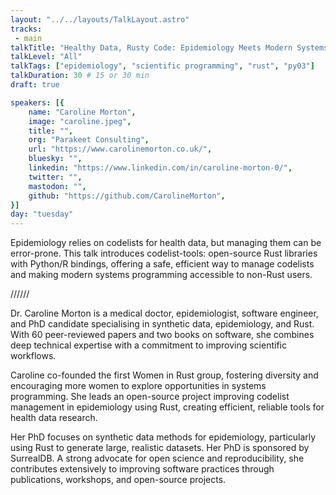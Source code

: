 ```yaml
---
layout: "../../layouts/TalkLayout.astro"
tracks: 
 - main
talkTitle: "Healthy Data, Rusty Code: Epidemiology Meets Modern Systems Programming"
talkLevel: "All"
talkTags: ["epidemiology", "scientific programming", "rust", "py03"]
talkDuration: 30 # 15 or 30 min
draft: true

speakers: [{
    name: "Caroline Morton",
    image: "caroline.jpeg",
    title: "",
    org: "Parakeet Consulting",
    url: "https://www.carolinemorton.co.uk/",
    bluesky: "",
    linkedin: "https://www.linkedin.com/in/caroline-morton-0/",
    twitter: "",
    mastodon: "",
    github: "https://github.com/CarolineMorton",
}]
day: "tuesday"
---
```


Epidemiology relies on codelists for health data, but managing them can be error-prone. This talk introduces codelist-tools: open-source Rust libraries with Python/R bindings, offering a safe, efficient way to manage codelists and making modern systems programming accessible to non-Rust users.

////// <!-- sepatator between abstract and bio -->

Dr. Caroline Morton is a medical doctor, epidemiologist, software engineer, and PhD candidate specialising in synthetic data, epidemiology, and Rust. With 60 peer-reviewed papers and two books on software, she combines deep technical expertise with a commitment to improving scientific workflows.

Caroline co-founded the first Women in Rust group, fostering diversity and encouraging more women to explore opportunities in systems programming. She leads an open-source project improving codelist management in epidemiology using Rust, creating efficient, reliable tools for health data research.

Her PhD focuses on synthetic data methods for epidemiology, particularly using Rust to generate large, realistic datasets. Her PhD is sponsored by SurrealDB. A strong advocate for open science and reproducibility, she contributes extensively to improving software practices through publications, workshops, and open-source projects.


